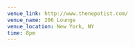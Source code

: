 ```yaml
---
venue_link: http://www.thenepotist.com/
venue_name: 206 Lounge
venue_location: New York, NY
time: 8pm
---
```


